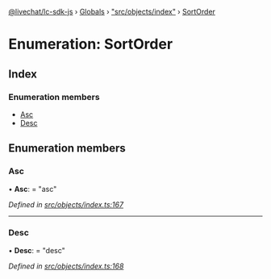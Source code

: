 [@livechat/lc-sdk-js](../README.md) › [Globals](../globals.md) › ["src/objects/index"](../modules/_src_objects_index_.md) › [SortOrder](_src_objects_index_.sortorder.md)

# Enumeration: SortOrder

## Index

### Enumeration members

* [Asc](_src_objects_index_.sortorder.md#asc)
* [Desc](_src_objects_index_.sortorder.md#desc)

## Enumeration members

###  Asc

• **Asc**: = "asc"

*Defined in [src/objects/index.ts:167](https://github.com/livechat/lc-sdk-js/blob/228cb10/src/objects/index.ts#L167)*

___

###  Desc

• **Desc**: = "desc"

*Defined in [src/objects/index.ts:168](https://github.com/livechat/lc-sdk-js/blob/228cb10/src/objects/index.ts#L168)*
